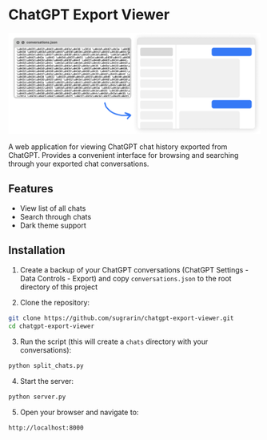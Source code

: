 # ChatGPT Export Viewer

![ChatGPT Export Viewer Preview](app-preview.png)

A web application for viewing ChatGPT chat history exported from ChatGPT. Provides a convenient interface for browsing and searching through your exported chat conversations.

## Features

- View list of all chats
- Search through chats
- Dark theme support

## Installation

1. Create a backup of your ChatGPT conversations (ChatGPT Settings - Data Controls - Export) and copy `conversations.json` to the root directory of this project

2. Clone the repository:
```bash
git clone https://github.com/sugrarin/chatgpt-export-viewer.git
cd chatgpt-export-viewer
```

3. Run the script (this will create a `chats` directory with your conversations):
```bash
python split_chats.py
```

4. Start the server:
```bash
python server.py
```

5. Open your browser and navigate to:
```
http://localhost:8000
```
